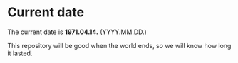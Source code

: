 # Current date

The current date is **1971.04.14.** (YYYY.MM.DD.)

This repository will be good when the world ends, so we will know how long it lasted.
